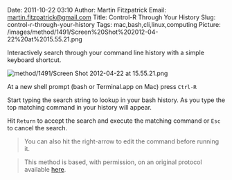 Date: 2011-10-22 03:10
Author: Martin Fitzpatrick
Email: martin.fitzpatrick@gmail.com
Title: Control-R Through Your History
Slug: control-r-through-your-history
Tags: mac,bash,cli,linux,computing
Picture: /images/method/1491/Screen%20Shot%202012-04-22%20at%2015.55.21.png

Interactively search through your command line history with a simple keyboard shortcut.


![method/1491/Screen Shot 2012-04-22 at 15.55.21.png](/images/method/1491/Screen%20Shot%202012-04-22%20at%2015.55.21.png)

At a new shell prompt (bash or Terminal.app on Mac) press `Ctrl-R`

Start typing the search string to lookup in your bash history. As you type the top matching command in your history will appear.

Hit `Return` to accept the search and execute the matching command or `Esc` to cancel the search.

>You can also hit the right-arrow to edit the command before running it.

>This method is based, with permission, on an original protocol available [here](http://hacktux.com/bash/fast/cli).

